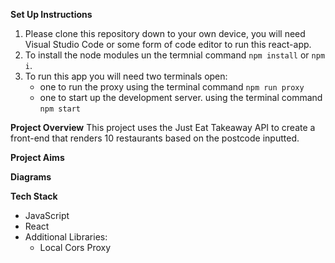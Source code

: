 **Set Up Instructions**
1. Please clone this repository down to your own device, you will need Visual Studio Code or some form of code editor to run this react-app.
2. To install the node modules un the termnial command `npm install` or `npm i`.
3. To run this app you will need two terminals open:
    - one to run the proxy using the terminal command `npm run proxy`
    - one to start up the development server. using the terminal command `npm start`

**Project Overview**
This project uses the Just Eat Takeaway API to create a front-end that renders 10 restaurants based on the postcode inputted.

**Project Aims**

**Diagrams**

**Tech Stack**
- JavaScript
- React 
- Additional Libraries:
    - Local Cors Proxy 